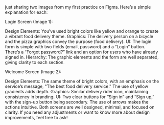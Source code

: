 just sharing two images from my first practice on Figma. Here’s a simple explanation for each:

Login Screen (Image 1):

Design Elements: You’ve used bright colors like yellow and orange to create a vibrant food delivery theme.
Graphics: The delivery person on a bicycle and the pizza graphics convey the purpose (food delivery).
UI: The login form is simple with two fields (email, password) and a “Login” button. There’s a “Forgot password?” link and an option for users who have already signed in.
Hierarchy: The graphic elements and the form are well separated, giving clarity to each section.

Welcome Screen (Image 2):

Design Elements: The same theme of bright colors, with an emphasis on the service’s message, "The best food delivery service." The use of yellow gradients adds depth.
Graphics: Similar delivery rider icon, maintaining consistency in branding.
UI: Two clear buttons for “Sign in” and “Sign up,” with the sign-up button being secondary. The use of arrows makes the actions intuitive.
Both screens are well designed, minimal, and focused on clarity. If you need any adjustments or want to know more about design improvements, feel free to ask!
